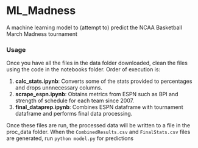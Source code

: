 # ML_Madness
A machine learning model to (attempt to) predict the NCAA Basketball March Madness tournament

### Usage
Once you have all the files in the data folder downloaded, clean the files using the code in the notebooks folder. Order of execution is:
1. **calc_stats.ipynb**: Converts some of the stats provided to percentages and drops unnnecessary columns.
2. **scrape_espn.ipynb**: Obtains metrics from ESPN such as BPI and strength of schedule for each team since 2007.
3. **final_dataprep.ipynb**: Combines ESPN dataframe with tournament dataframe and performs final data processing.

Once these files are run, the processed data will be written to a file in the proc_data folder. When the `CombinedResults.csv` and `FinalStats.csv` files are generated, run `python model.py` for predictions
